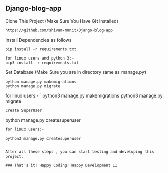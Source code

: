 ## Django-blog-app

Clone This Project (Make Sure You Have Git Installed)

```
https://github.com/shivam-mnnit/Django-blog-app
```

Install Dependencies as follows
```
pip install -r requirements.txt

for linux users and python 3:-
pip3 install -r requirements.txt

```
Set Database (Make Sure you are in directory same as manage.py)
```
python manage.py makemigrations
python manage.py migrate
```

for linux users:-
`
python3 manage.py makemigrations
python3 manage.py migrate
```
Create SuperUser
```
python manage.py createsuperuser
```
for linux users:-

python3 manage.py createsuperuser


After all these steps , you can start testing and developing this project.

### That's it! Happy Coding! Happy Development 11
